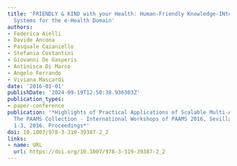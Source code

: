 ```yaml
---
title: 'FRIENDLY & KIND with your Health: Human-Friendly Knowledge-INtensive Dynamic
  Systems for the e-Health Domain'
authors:
- Federica Aielli
- Davide Ancona
- Pasquale Caianiello
- Stefania Costantini
- Giovanni De Gasperis
- Antinisca Di Marco
- Angelo Ferrando
- Viviana Mascardi
date: '2016-01-01'
publishDate: '2024-09-19T12:50:38.936303Z'
publication_types:
- paper-conference
publication: '*Highlights of Practical Applications of Scalable Multi-Agent Systems.
  The PAAMS Collection - International Workshops of PAAMS 2016, Sevilla, Spain, June
  1-3, 2016. Proceedings*'
doi: 10.1007/978-3-319-39387-2_2
links:
- name: URL
  url: https://doi.org/10.1007/978-3-319-39387-2_2
---
```

